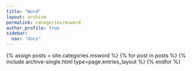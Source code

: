 ```yaml
---
title: "Word"
layout: archive
permalink: categories/msword
author_profile: true
sidebar:
  nav: "docs"
---
```


{% assign posts = site.categories.msword %}
{% for post in posts %} {% include archive-single.html type=page.entries_layout %} {% endfor %}